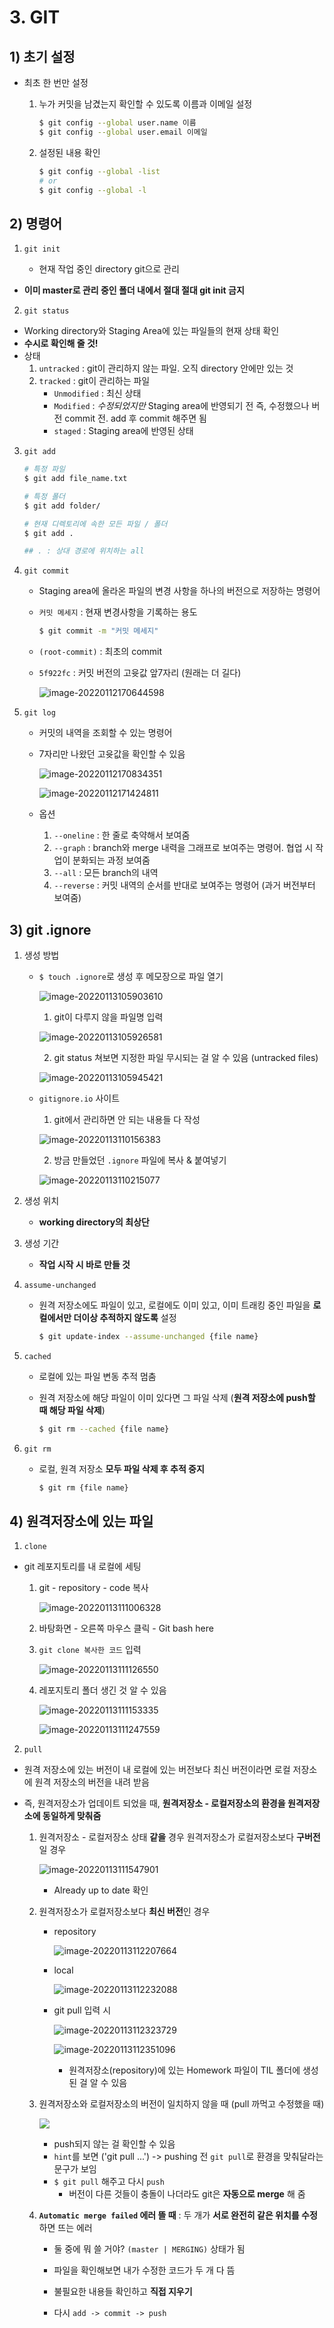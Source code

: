 # 3. GIT

## 1) 초기 설정

- 최초 한 번만 설정

  1. 누가 커밋을 남겼는지 확인할 수 있도록 이름과 이메일 설정

     ```bash
     $ git config --global user.name 이름
     $ git config --global user.email 이메일
     ```

  

  2. 설정된 내용 확인

     ``` bash
     $ git config --global -list
     # or
     $ git config --global -l
     ```



## 2) 명령어

1. `git init`

   - 현재 작업 중인 directory git으로 관리
- **이미 master로 관리 중인 폴더 내에서 절대 절대 git init 금지**



2. `git status`

- Working directory와 Staging Area에 있는 파일들의 현재 상태 확인
- **수시로 확인해 줄 것!**
- 상태
  1. `untracked` : git이 관리하지 않는 파일. 오직 directory 안에만 있는 것
  2. `tracked` : git이 관리하는 파일
     - `Unmodified` : 최신 상태
     - `Modified` : _수정되었지만_  Staging area에 반영되기 전 즉, 수정했으나 버전 commit 전.
       add 후 commit 해주면 됨
     - `staged` : Staging area에 반영된 상태



3. `git add`

   ```bash
   # 특정 파일
   $ git add file_name.txt
   
   # 특정 폴더
   $ git add folder/
   
   # 현재 디렉토리에 속한 모든 파일 / 폴더
   $ git add .
   
   ## . : 상대 경로에 위치하는 all
   ```



4. `git commit`
   - Staging area에 올라온 파일의 변경 사항을 하나의 버전으로 저장하는 명령어
   
   - `커밋 메세지` : 현재 변경사항을 기록하는 용도
   
     ```bash
     $ git commit -m "커밋 메세지"
     
     
     ```
   
   - `(root-commit)` : 최초의 commit
   
   - `5f922fc` : 커밋 버전의 고윳값 앞7자리 (원래는 더 길다)
   
     ![image-20220112170644598](3_GIT.assets/image-20220112170644598.png)



5. `git log`

   - 커밋의 내역을 조회할 수 있는 명령어

   - 7자리만 나왔던 고윳값을 확인할 수 있음

     ![image-20220112170834351](3_GIT.assets/image-20220112170834351.png)

     ![image-20220112171424811](3_GIT.assets/image-20220112171424811.png)

     

   - 옵션

     1. `--oneline` : 한 줄로 축약해서 보여줌
     2. `--graph` : branch와 merge 내력을 그래프로 보여주는 명령어. 협업 시 작업이 분화되는 과정 보여줌
     3. `--all` : 모든 branch의 내역
     4. `--reverse` : 커밋 내역의 순서를 반대로 보여주는 명령어 (과거 버전부터 보여줌)



## 3) git .ignore

1. 생성 방법

   - `$ touch .ignore`로 생성 후 메모장으로 파일 열기

     ![image-20220113105903610](3_GIT.assets/image-20220113105903610.png)

     

     1. git이 다루지 않을 파일명 입력

     ![image-20220113105926581](3_GIT.assets/image-20220113105926581.png)

     

     2. git status 쳐보면 지정한 파일 무시되는 걸 알 수 있음 (untracked files)

     ![image-20220113105945421](3_GIT.assets/image-20220113105945421.png)

   

   

   - `gitignore.io`  사이트

     1. git에서 관리하면 안 되는 내용들 다 작성

     ![image-20220113110156383](3_GIT.assets/image-20220113110156383.png)

     

     2. 방금 만들었던 `.ignore` 파일에 복사 & 붙여넣기

     ![image-20220113110215077](3_GIT.assets/image-20220113110215077.png)



2. 생성 위치
   - **working directory의 최상단**



3. 생성 기간
   - **작업 시작 시 바로 만들 것**



4. `assume-unchanged`

   - 원격 저장소에도 파일이 있고, 로컬에도 이미 있고, 이미 트래킹 중인 파일을
     **로컬에서만 더이상 추적하지 않도록** 설정

     ```bash
     $ git update-index --assume-unchanged {file name}
     ```

   

5. `cached`

   - 로컬에 있는 파일 변동 추적 멈춤

   - 원격 저장소에 해당 파일이 이미 있다면 그 파일 삭제 (**원격 저장소에 push할 때 해당 파일 삭제**)

     ```bash
     $ git rm --cached {file name}
     ```

     

6. `git rm`

   - 로컬, 원격 저장소 **모두 파일 삭제 후 추적 중지**

     ``` bash
     $ git rm {file name}
     ```

     



## 4) 원격저장소에 있는 파일 

1. `clone`

- git 레포지토리를 내 로컬에 세팅

  1. git - repository - code 복사

     ![image-20220113111006328](3_GIT.assets/image-20220113111006328.png)

     

  2. 바탕화면 - 오른쪽 마우스 클릭 - Git bash here

  3. `git clone 복사한 코드` 입력

     ![image-20220113111126550](3_GIT.assets/image-20220113111126550.png)

  

  4. 레포지토리 폴더 생긴 것 알 수 있음

     ![image-20220113111153335](3_GIT.assets/image-20220113111153335.png)

     ![image-20220113111247559](3_GIT.assets/image-20220113111247559.png)

     

  

2. `pull`

- 원격 저장소에 있는 버전이 내 로컬에 있는 버전보다 최신 버전이라면
  로컬 저장소에 원격 저장소의 버전을 내려 받음

- 즉, 원격저장소가 업데이트 되었을 때,
  **원격저장소 - 로컬저장소의 환경을 원격저장소에 동일하게 맞춰줌**

  

  1. 원격저장소 - 로컬저장소 상태 **같을** 경우
     원격저장소가 로컬저장소보다 **구버전**일 경우

     ![image-20220113111547901](3_GIT.assets/image-20220113111547901.png)

     - Already up to date 확인

  

  

  

  2. 원격저장소가 로컬저장소보다 **최신 버전**인 경우

     - repository

       ![image-20220113112207664](3_GIT.assets/image-20220113112207664.png)

       

     - local

       ![image-20220113112232088](3_GIT.assets/image-20220113112232088.png)

       

     - git pull 입력 시

       ![image-20220113112323729](3_GIT.assets/image-20220113112323729.png)

       ![image-20220113112351096](3_GIT.assets/image-20220113112351096.png)

       

       - 원격저장소(repository)에 있는 Homework 파일이 TIL 폴더에 생성된 걸 알 수 있음

     

     

  3. 원격저장소와 로컬저장소의 버전이 일치하지 않을 때 (pull 까먹고 수정했을 때)

     ![](3_GIT.assets/image-20220113123135628.png)

     - push되지 않는 걸 확인할 수 있음
     - `hint`를 보면 ('git pull ...') -> pushing 전 `git pull`로 환경을 맞춰달라는 문구가 보임
     - `$ git pull` 해주고 다시 `push` 
       - 버전이 다른 것들이 충돌이 나더라도 git은 **자동으로 merge** 해 줌
  
  
  
  
  
  4. **`Automatic merge failed` 에러 뜰 때** : 두 개가 **서로 완전히 같은 위치를 수정**하면 뜨는 에러
     - 둘 중에 뭐 쓸 거야? `(master | MERGING)` 상태가 됨
     
     - 파일을 확인해보면 내가 수정한 코드가 두 개 다 뜸
     - 불필요한 내용들 확인하고 **직접 지우기**
     - 다시 `add -> commit -> push`
